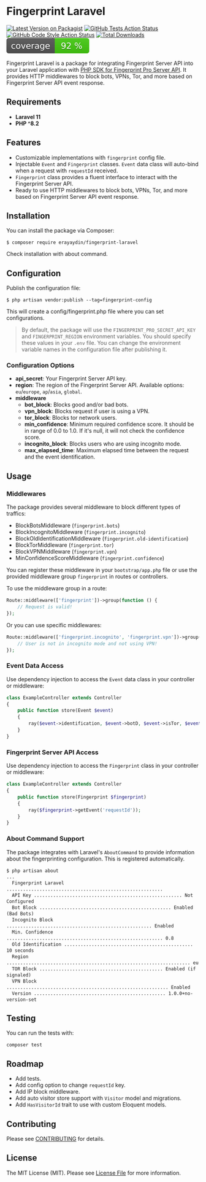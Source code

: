 # Fingerprint Laravel

[![Latest Version on Packagist](https://img.shields.io/packagist/v/erayaydin/fingerprint-laravel.svg?style=flat-square)](https://packagist.org/packages/erayaydin/fingerprint-laravel)
[![GitHub Tests Action Status](https://img.shields.io/github/actions/workflow/status/erayaydin/fingerprint-laravel/run-tests.yml?branch=main&label=tests&style=flat-square)](https://github.com/erayaydin/fingerprint-laravel/actions?query=workflow%3Arun-tests+branch%3Amain)
[![GitHub Code Style Action Status](https://img.shields.io/github/actions/workflow/status/erayaydin/fingerprint-laravel/fix-php-code-style-issues.yml?branch=main&label=code%20style&style=flat-square)](https://github.com/erayaydin/fingerprint-laravel/actions?query=workflow%3A"Fix+PHP+code+style+issues"+branch%3Amain)
[![Total Downloads](https://img.shields.io/packagist/dt/erayaydin/fingerprint-laravel.svg?style=flat-square)](https://packagist.org/packages/erayaydin/fingerprint-laravel)
[![Test Coverage](https://raw.githubusercontent.com/erayaydin/fingerprint-laravel/main/badge-coverage.svg)](https://packagist.org/packages/erayaydin/fingerprint-laravel)

Fingerprint Laravel is a package for integrating Fingerprint Server API into your Laravel application with [PHP SDK for Fingerprint Pro Server API](https://github.com/fingerprintjs/fingerprint-pro-server-api-php-sdk).
It provides HTTP middlewares to block bots, VPNs, Tor, and more based on Fingerprint Server API event response.

## Requirements

- **Laravel 11**
- **PHP ^8.2**

## Features

- Customizable implementations with `fingerprint` config file.
- Injectable `Event` and `Fingerprint` classes. `Event` data class will auto-bind when a request with `requestId`
received.
- `Fingerprint` class provides a fluent interface to interact with the Fingerprint Server API.
- Ready to use HTTP middlewares to block bots, VPNs, Tor, and more based on Fingerprint Server API event response.

## Installation

You can install the package via Composer:

```shell
$ composer require erayaydin/fingerprint-laravel
```

Check installation with about command.

## Configuration

Publish the configuration file:

```shell
$ php artisan vendor:publish --tag=fingerprint-config
```

This will create a config/fingerprint.php file where you can set configurations.

> By default, the package will use the `FINGERPRINT_PRO_SECRET_API_KEY` and `FINGERPRINT_REGION` environment variables.
> You should specify these values in your `.env` file. You can change the environment variable names in the
> configuration file after publishing it.

### Configuration Options

- **api_secret**: Your Fingerprint Server API key.
- **region**: The region of the Fingerprint Server API. Available options: `eu`/`europe`, `ap`/`asia`, `global`.
- **middleware**
  - **bot_block**: Blocks good and/or bad bots.
  - **vpn_block**: Blocks request if user is using a VPN.
  - **tor_block**: Blocks tor network users.
  - **min_confidence**: Minimum required confidence score. It should be in range of 0.0 to 1.0. If it's null, it will 
not check the confidence score.
  - **incognito_block**: Blocks users who are using incognito mode.
  - **max_elapsed_time**: Maximum elapsed time between the request and the event identification.

## Usage

### Middlewares

The package provides several middleware to block different types of traffics:

- BlockBotsMiddleware (`fingerprint.bots`)
- BlockIncognitoMiddleware (`fingerprint.incognito`)
- BlockOldIdentificationMiddleware (`fingerprint.old-identification`)
- BlockTorMiddleware (`fingerprint.tor`)
- BlockVPNMiddleware (`fingerprint.vpn`)
- MinConfidenceScoreMiddleware (`fingerprint.confidence`)

You can register these middleware in your `bootstrap/app.php` file or use the provided middleware group `fingerprint` in
routes or controllers.

To use the middleware group in a route:

```php
Route::middleware(['fingerprint'])->group(function () {
    // Request is valid!
});
```

Or you can use specific middlewares:

```php
Route::middleware(['fingerprint.incognito', 'fingerprint.vpn'])->group(function () {
    // User is not in incognito mode and not using VPN!
});
```

### Event Data Access

Use dependency injection to access the `Event` data class in your controller or middleware:

```php
class ExampleController extends Controller
{
    public function store(Event $event)
    {
        ray($event->identification, $event->botD, $event->isTor, $event->isVPN);
    }
}
```

### Fingerprint Server API Access

Use dependency injection to access the `Fingerprint` class in your controller or middleware:

```php
class ExampleController extends Controller
{
    public function store(Fingerprint $fingerprint)
    {
        ray($fingerprint->getEvent('requestId'));
    }
}
```

### About Command Support

The package integrates with Laravel's `AboutCommand` to provide information about the fingerprinting configuration.
This is registered automatically.

```shell
$ php artisan about
...
  Fingerprint Laravel .........................................................
  API Key ...................................................... Not Configured
  Bot Block ................................................ Enabled (Bad Bots)
  Incognito Block ..................................................... Enabled
  Min. Confidence ......................................................... 0.8
  Old Identification ............................................... 10 seconds
  Region ................................................................... eu
  TOR Block ............................................. Enabled (if signaled)
  VPN Block ........................................................... Enabled
  Version ................................................ 1.0.0+no-version-set
```

## Testing

You can run the tests with:

```shell
composer test
```

## Roadmap

- Add tests.
- Add config option to change `requestId` key.
- Add IP block middleware.
- Add auto visitor store support with `Visitor` model and migrations.
- Add `HasVisitorId` trait to use with custom Eloquent models.

## Contributing

Please see [CONTRIBUTING](CONTRIBUTING.md) for details.

## License

The MIT License (MIT). Please see [License File](LICENSE.md) for more information.
